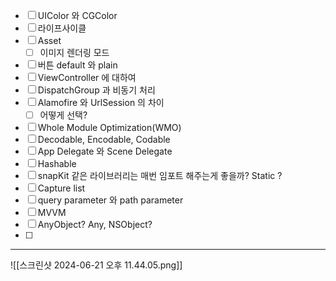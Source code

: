 - [ ] UIColor 와 CGColor
- [ ] 라이프사이클
- [ ] Asset 
	- [ ] 이미지 렌더링 모드
- [ ] 버튼 default 와 plain
- [ ] ViewController 에 대하여
- [ ] DispatchGroup 과 비동기 처리
- [ ] Alamofire 와 UrlSession 의 차이
	- [ ] 어떻게 선택?
- [ ] Whole Module Optimization(WMO)
- [ ] Decodable, Encodable, Codable
- [ ] App Delegate 와 Scene Delegate
- [ ] Hashable
- [ ] snapKit 같은 라이브러리는 매번 임포트 해주는게 좋을까? Static ? 
- [ ] Capture list
- [ ] query parameter 와 path parameter
- [ ] MVVM
- [ ] AnyObject? Any, NSObject? 
- [ ] 


---

![[스크린샷 2024-06-21 오후 11.44.05.png]]